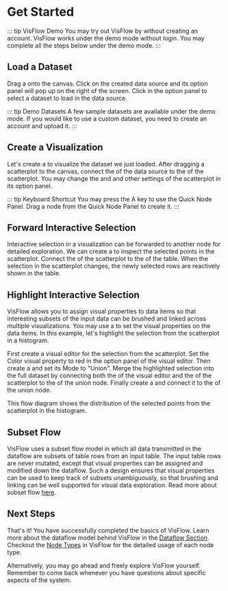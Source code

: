 # Get Started

::: tip VisFlow Demo
You may try out VisFlow by without creating an account.
VisFlow works under the demo mode without login.
You may complete all the steps below under the demo mode.
:::

## Load a Dataset

Drag a <node-type type="data-source"/> onto the canvas.
Click on the created data source and its option panel will pop up on the right of the screen.
Click <ui-button text="Load Dataset"/> in the option panel to select a dataset to load in the data source.

::: tip Demo Datasets
A few sample datasets are available under the demo mode.
If you would like to use a custom dataset, you need to create an account and upload it.
:::

## Create a Visualization
Let's create a <node-type type="scatterplot"/> to visualize the dataset we just loaded.
After dragging a scatterplot to the canvas, connect the <port-type type="output"/> of the data source to the <port-type type="input"/> of the scatterplot.
You may change the <ui-prop node-type="scatterplot" prop="x-column"/> and <ui-prop node-type="scatterplot" prop="y-column"/> and other settings of the scatterplot in its option panel.

::: tip Keyboard Shortcut
You may press the <span class="shortcut">A</span> key to use the Quick Node Panel.
Drag a node from the Quick Node Panel to create it.
:::

## Forward Interactive Selection
Interactive selection in a visualization can be forwarded to another node for detailed exploration.
We can create a <node-type type="table"/> to inspect the selected points in the scatterplot.
Connect the <port-type type="selection"></port-type> of the scatterplot to the <port-type type="input"></port-type> of the table.
When the selection in the scatterplot changes, the newly selected rows are reactively shown in the table.

## Highlight Interactive Selection
VisFlow allows you to assign visual properties to data items so that interesting subsets of the input data can be brushed and linked across multiple visualizations.
You may use a <node-type type="visual-editor"/> to set the visual properties on the data items.
In this example, let's highlight the selection from the scatterplot in a histogram.

First create a visual editor for the selection from the scatterplot.
Set the <span class="ui">Color</span> visual property to red in the option panel of the visual editor.
Then create a <node-type type="set-operator"/> and set its <span class="ui">Mode</span> to "Union".
Merge the highlighted selection into the full dataset by connecting both the <port-type type="output"></port-type> of the visual editor and the <port-type type="output"></port-type> of the scatterplot to the <port-type type="multi-input"></port-type> of the union node.
Finally create a <node-type type="histogram"/> and connect it to the <port-type type="output"></port-type> of the union node.

This flow diagram shows the distribution of the selected points from the scatterplot in the histogram.

## Subset Flow
VisFlow uses a subset flow model in which all data transmitted in the dataflow are subsets of table rows from an input table.
The input table rows are never mutated, except that visual properties can be assigned and modified down the dataflow.
Such a design ensures that visual properties can be used to keep track of subsets unambiguously, so that brushing and linking can be well supported for visual data exploration.
Read more about subset flow [here](/dataflow/subsetflow.md).


## Next Steps

That's it!
You have successfully completed the basics of VisFlow.
Learn more about the dataflow model behind VisFlow in the [Dataflow Section](/dataflow/).
Checkout the [Node Types](/node/) in VisFlow for the detailed usage of each node type.

Alternatively, you may go ahead and freely explore VisFlow yourself.
Remember to come back whenever you have questions about specific aspects of the system.
